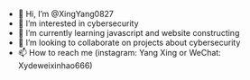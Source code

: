 - 👋 Hi, I’m @XingYang0827
- 👀 I’m interested in cybersecurity
- 🌱 I’m currently learning javascript and website constructing
- 💞️ I’m looking to collaborate on projects about cybersecurity
- 📫 How to reach me (instagram: Yang Xing or WeChat: Xydeweixinhao666)

<!---
XingYang0827/XingYang0827 is a ✨ special ✨ repository because its `README.md` (this file) appears on your GitHub profile.
You can click the Preview link to take a look at your changes.
--->
